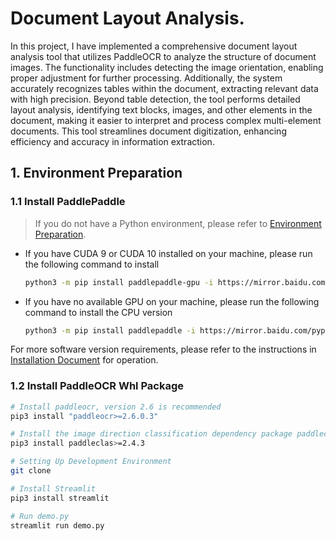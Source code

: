 # Document Layout Analysis.

In this project, I have implemented a comprehensive document layout analysis tool that utilizes PaddleOCR to analyze the structure of document images. The functionality includes detecting the image orientation, enabling proper adjustment for further processing. Additionally, the system accurately recognizes tables within the document, extracting relevant data with high precision. Beyond table detection, the tool performs detailed layout analysis, identifying text blocks, images, and other elements in the document, making it easier to interpret and process complex multi-element documents. This tool streamlines document digitization, enhancing efficiency and accuracy in information extraction.






<a name="1"></a>
## 1. Environment Preparation
### 1.1 Install PaddlePaddle

> If you do not have a Python environment, please refer to [Environment Preparation](./environment_en.md).

- If you have CUDA 9 or CUDA 10 installed on your machine, please run the following command to install

  ```bash
  python3 -m pip install paddlepaddle-gpu -i https://mirror.baidu.com/pypi/simple
  ```

- If you have no available GPU on your machine, please run the following command to install the CPU version

  ```bash
  python3 -m pip install paddlepaddle -i https://mirror.baidu.com/pypi/simple
  ```

For more software version requirements, please refer to the instructions in [Installation Document](https://www.paddlepaddle.org.cn/install/quick) for operation.

### 1.2 Install PaddleOCR Whl Package

```bash
# Install paddleocr, version 2.6 is recommended
pip3 install "paddleocr>=2.6.0.3"

# Install the image direction classification dependency package paddleclas (if you do not use the image direction classification, you can skip it)
pip3 install paddleclas>=2.4.3
```

```bash
# Setting Up Development Environment
git clone 

# Install Streamlit
pip3 install streamlit

# Run demo.py
streamlit run demo.py
```
